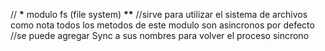 // ********\********* modulo fs (file system) ********\*\*********
//sirve para utilizar el sistema de archivos como nota todos los metodos de este modulo son asincronos por defecto
//se puede agregar Sync a sus nombres para volver el proceso sincrono
